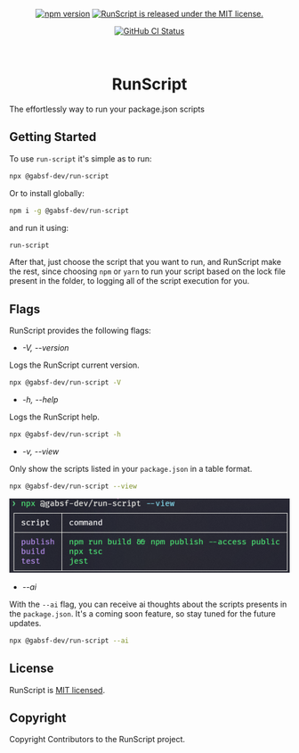 <p align="center">
  <a href="https://www.npmjs.com/package/@gabsf-dev/run-script"><img src="https://img.shields.io/npm/v/%40gabsf-dev%2Frun-script
  " alt="npm version"></a>
  <a href="https://github.com/gabsf-dev/run-script/blob/main/LICENSE"><img src="https://img.shields.io/badge/license-MIT-blue.svg" alt="RunScript is released under the MIT license."></a>
</p>
<p align="center">
  <a href="https://github.com/gabsf-dev/run-script/blob/main/.github/workflows/publish.yml"><img alt="GitHub CI Status" src="https://img.shields.io/github/actions/workflow/status/gabsf-dev/run-script/publish.yml?branch=main&logo=github&label=CI
  "></a>
</p>

<!-- A spacer -->
<p>&nbsp;</p>

<h1 align="center">RunScript</h1>

The effortlessly way to run your package.json scripts

## Getting Started

To use `run-script` it's simple as to run:

```bash
npx @gabsf-dev/run-script
```

Or to install globally:

```bash
npm i -g @gabsf-dev/run-script
```

and run it using:

```bash
run-script
```

After that, just choose the script that you want to run, and RunScript make the rest, since choosing `npm` or `yarn` to run your script based on the lock file present in the folder, to logging all of the script execution for you.

## Flags

RunScript provides the following flags:

- _-V, --version_

Logs the RunScript current version.

```bash
npx @gabsf-dev/run-script -V
```

- _-h, --help_

Logs the RunScript help.

```bash
npx @gabsf-dev/run-script -h
```

- _-v, --view_

Only show the scripts listed in your `package.json` in a table format.

```bash
npx @gabsf-dev/run-script --view
```

<p align="center">
  <img src="./assets/run-script-view.png" alt="RunScript view example">
</p>

- _--ai_

With the `--ai` flag, you can receive ai thoughts about the scripts presents in the `package.json`. It's a coming soon feature, so stay tuned for the future updates.

```bash
npx @gabsf-dev/run-script --ai
```

## License

RunScript is [MIT licensed](./LICENSE).

## Copyright

Copyright Contributors to the RunScript project.

